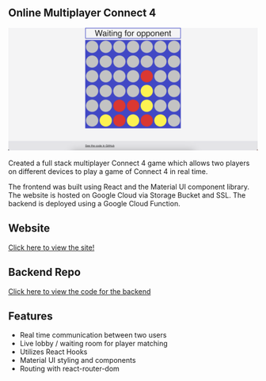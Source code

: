 ## Online Multiplayer Connect 4

[![screen shot](./public/images/Connect4Preview.png)](https://connect-4-ajw.web.app)

Created a full stack multiplayer Connect 4 game which allows two players on different devices to play a game of Connect 4 in real time.

 The frontend was built using React and the Material UI component library. The website is hosted on Google Cloud via Storage Bucket and SSL. The backend is deployed using a Google Cloud Function.

## Website
[Click here to view the site!](https://connect-4-ajw.web.app)

## Backend Repo
[Click here to view the code for the backend](https://github.com/AndrewWilborn/connect-4-api)

## Features 
* Real time communication between two users
* Live lobby / waiting room for player matching
* Utilizes React Hooks
* Material UI styling and components
* Routing with react-router-dom


